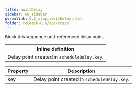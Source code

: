 ```yaml
---
title: awaitDelay
sidebar: 06_sidebar
permalink: 0.6_step_awaitDelay.html
folder: release-0.6/api/steps
---
```


Block this sequence until referenced delay point. 

| Inline definition |
| -------- |
| Delay point created in <code>scheduleDelay.key</code>. |


| Property | Description |
| ------- | -------- |
| key | Delay point created in <code>scheduleDelay.key</code>.  |

